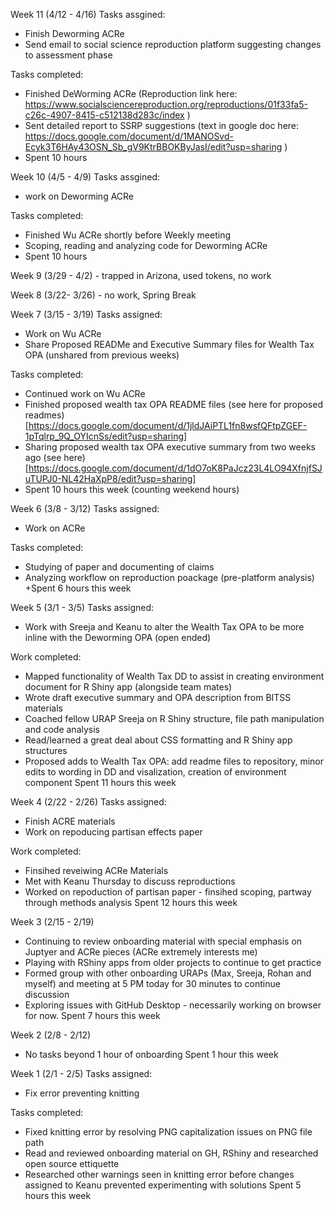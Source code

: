 Week 11 (4/12 - 4/16)
Tasks assgined:
+ Finish Deworming ACRe
+ Send email to social science reproduction platform suggesting changes to assessment phase

Tasks completed:
+ Finished DeWorming ACRe (Reproduction link here: https://www.socialsciencereproduction.org/reproductions/01f33fa5-c26c-4907-8415-c512138d283c/index )
+ Sent detailed report to SSRP suggestions (text in google doc here: https://docs.google.com/document/d/1MANOSvd-Ecyk3T6HAy43OSN_Sb_gV9KtrBBOKByJasI/edit?usp=sharing )
+ Spent 10 hours



Week 10 (4/5 - 4/9)
Tasks assgined:
+ work on Deworming ACRe

Tasks completed:
+ Finished Wu ACRe shortly before Weekly meeting
+ Scoping, reading and analyzing code for Deworming ACRe
+ Spent 10 hours

Week 9 (3/29 - 4/2) - trapped in Arizona, used tokens, no work

Week 8 (3/22- 3/26) - no work, Spring Break

Week 7 (3/15 - 3/19)
Tasks assigned:
+ Work on Wu ACRe
+ Share Proposed READMe and Executive Summary files for Wealth Tax OPA (unshared from previous weeks)

Tasks completed:
+ Continued work on Wu ACRe
+ Finished proposed wealth tax OPA README files (see here for proposed readmes)[https://docs.google.com/document/d/1jldJAiPTL1fn8wsfQFtpZGEF-1pTqlrp_9Q_OYIcnSs/edit?usp=sharing]
+ Sharing proposed wealth tax OPA executive summary from two weeks ago (see here)[https://docs.google.com/document/d/1dO7oK8PaJcz23L4LO94XfnjfSJuTUPJ0-NL42HaXpP8/edit?usp=sharing]
+ Spent 10 hours this week (counting weekend hours)

Week 6 (3/8 - 3/12)
Tasks assigned:
+ Work on ACRe

Tasks completed:
+ Studying of paper and documenting of claims
+ Analyzing workflow on reproduction poackage (pre-platform analysis)
+Spent 6 hours this week


Week 5 (3/1 - 3/5)
Tasks assigned:
+ Work with Sreeja and Keanu to alter the Wealth Tax OPA to be more inline with the Deworming OPA (open ended)

Work completed:
+ Mapped functionality of Wealth Tax DD to assist in creating environment document for R Shiny app (alongside team mates)
+ Wrote draft executive summary and OPA description from BITSS materials
+ Coached fellow URAP Sreeja on R Shiny structure, file path manipulation and code analysis
+ Read/learned a great deal about CSS formatting and R Shiny app structures
+ Proposed adds to Wealth Tax OPA: add readme files to repository, minor edits to wording in DD and visalization, creation of environment component
Spent 11 hours this week

Week 4 (2/22 - 2/26)
Tasks assigned:
+ Finish ACRE materials
+ Work on repoducing partisan effects paper

Work completed:
+ Finsihed reveiwing ACRe Materials
+ Met with Keanu Thursday to discuss reproductions
+ Worked on repoduction of partisan paper - finsihed scoping, partway through methods analysis
Spent 12 hours this week

Week 3 (2/15 - 2/19)
+ Continuing to review onboarding material with special emphasis on Juptyer and ACRe pieces (ACRe extremely interests me)
+ Playing with RShiny apps from older projects to continue to get practice
+ Formed group with other onboarding URAPs (Max, Sreeja, Rohan and myself) and meeting at 5 PM today for 30 minutes to continue discussion
+ Exploring issues with GitHub Desktop - necessarily working on browser for now.
Spent 7 hours this week


Week 2 (2/8 - 2/12)
+ No tasks beyond 1 hour of onboarding
Spent 1 hour this week


Week 1 (2/1 - 2/5)
Tasks assigned:
+ Fix error preventing knitting

Tasks completed:
+ Fixed knitting error by resolving PNG capitalization issues on PNG file path
+ Read and reviewed onboarding material on GH, RShiny and researched open source ettiquette
+ Researched other warnings seen in knitting error before changes assigned to Keanu prevented experimenting with solutions
Spent 5 hours this week
